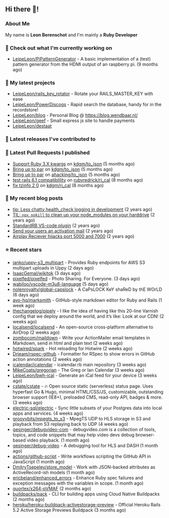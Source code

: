 ## Hi there 👋!

### About Me

My name is **Leon Berenschot** and I'm mainly a **Ruby Developer**
<br>

### 👷 Check out what I'm currently working on

- [LeipeLeon/PiPatternGenerator](https://github.com/LeipeLeon/PiPatternGenerator) - A basic implementation of a (test) pattern generator from the HDMI output of an raspberry pi. (9 months ago)

### 🌱 My latest projects

- [LeipeLeon/rails_key_rotator](https://github.com/LeipeLeon/rails_key_rotator) - Rotate your RAILS_MASTER_KEY with ease
- [LeipeLeon/PowerDiscogs](https://github.com/LeipeLeon/PowerDiscogs) - Rapid search the database, handy for in the recordstore!
- [LeipeLeon/blog](https://github.com/LeipeLeon/blog) - Personal Blog @ https://blog.wendbaar.nl/
- [LeipeLeon/geef](https://github.com/LeipeLeon/geef) - Small express js site to handle payments
- [LeipeLeon/destaat](https://github.com/LeipeLeon/destaat)

### 🔭 Latest releases I've contributed to


### 🔨 Latest Pull Requests I published

- [Support Ruby 3.X kwargs](https://github.com/kdgm/to_json/pull/3) on [kdgm/to_json](https://github.com/kdgm/to_json) (5 months ago)
- [Bring up to par](https://github.com/kdgm/to_json/pull/2) on [kdgm/to_json](https://github.com/kdgm/to_json) (5 months ago)
- [Bring up to par](https://github.com/ahacking/to_json/pull/8) on [ahacking/to_json](https://github.com/ahacking/to_json) (5 months ago)
- [test rails 6.1 compatiblility](https://github.com/rubyredrick/ri_cal/pull/24) on [rubyredrick/ri_cal](https://github.com/rubyredrick/ri_cal) (8 months ago)
- [fix tzinfo 2 0](https://github.com/kdgm/ri_cal/pull/4) on [kdgm/ri_cal](https://github.com/kdgm/ri_cal) (8 months ago)

### 📜 My recent blog posts

- [tip: Less chatty health_check logging in development](https://www.wendbaar.nl/posts/2023/07/tip_less_chatty_health_check_logging_in_development) (2 years ago)
- [TIL: `npx npkill` to clean up your node_modules on your harddrive](https://www.wendbaar.nl/posts/2023/03/til_npx_npkill_to_clean_up_your_node_modules_on_your_harddrive) (2 years ago)
- [StandardRB VS-code plugin](https://www.wendbaar.nl/posts/2023/02/standardrb_vscode_plugin) (2 years ago)
- [Send your users an activation mail](https://www.wendbaar.nl/posts/2023/02/send_your_users_an_activation_mail) (2 years ago)
- [Airplay Reciever hijacks port 5000 and 7000](https://www.wendbaar.nl/posts/2023/02/airplay_reciever_hijacks_port_5000_and_7000) (2 years ago)

### ⭐ Recent stars

- [janko/uppy-s3_multipart](https://github.com/janko/uppy-s3_multipart) - Provides Ruby endpoints for AWS S3 multipart uploads in Uppy (2 days ago)
- [IsaacGemal/wikitok](https://github.com/IsaacGemal/wikitok) (3 days ago)
- [pixelfed/pixelfed](https://github.com/pixelfed/pixelfed) - Photo Sharing. For Everyone. (3 days ago)
- [wabiloo/vscode-m3u8-language](https://github.com/wabiloo/vscode-m3u8-language) (5 days ago)
- [nolenroyalty/global-capslock](https://github.com/nolenroyalty/global-capslock) - A CaPsLOCK KeY shaReD by thE WOrLD (6 days ago)
- [avo-hq/marksmith](https://github.com/avo-hq/marksmith) - GitHub-style markdown editor for Ruby and Rails (1 week ago)
- [thechangelog/pipely](https://github.com/thechangelog/pipely) - I like the idea of having like this 20-line Varnish config that we deploy around the world, and it’s like: Look at our CDN! (2 weeks ago)
- [localsend/localsend](https://github.com/localsend/localsend) - An open-source cross-platform alternative to AirDrop (2 weeks ago)
- [zombocom/maildown](https://github.com/zombocom/maildown) - Write your ActionMailer email templates in Markdown, send in html and plain text (2 weeks ago)
- [hotwired/spark](https://github.com/hotwired/spark) - Hot reloading for Hotwire (2 weeks ago)
- [Drieam/rspec-github](https://github.com/Drieam/rspec-github) - Formatter for RSpec to show errors in GitHub action annotations (2 weeks ago)
- [icalendar/icalendar](https://github.com/icalendar/icalendar) - icalendar.rb main repository (3 weeks ago)
- [MikeCoats/gregorian](https://github.com/MikeCoats/gregorian) - The Greg or Ian Calendar (3 weeks ago)
- [LeipeLeon/bwh-ical](https://github.com/LeipeLeon/bwh-ical) - Generate an iCal feed for your device (3 weeks ago)
- [cstate/cstate](https://github.com/cstate/cstate) - 🔥 Open source static (serverless) status page. Uses hyperfast Go &amp; Hugo, minimal HTML/CSS/JS, customizable, outstanding browser support (IE8&#43;), preloaded CMS, read-only API, badges &amp; more. (3 weeks ago)
- [electric-sql/electric](https://github.com/electric-sql/electric) - Sync little subsets of your Postgres data into local apps and services. (4 weeks ago)
- [groovybits/mpegts_to_s3](https://github.com/groovybits/mpegts_to_s3) - MpegTS UDP to HLS storage in S3 and playback from S3 replaying back to UDP  (4 weeks ago)
- [gesinger/debugvideo-com](https://github.com/gesinger/debugvideo-com) - debugvideo.com is a collection of tools, topics, and code snippets that may help video devs debug browser-based video playback. (1 month ago)
- [gesinger/debug-video](https://github.com/gesinger/debug-video) - A debugging tool for HLS and DASH (1 month ago)
- [actions/github-script](https://github.com/actions/github-script) - Write workflows scripting the GitHub API in JavaScript (1 month ago)
- [DmitryTsepelev/store_model](https://github.com/DmitryTsepelev/store_model) - Work with JSON-backed attributes as ActiveRecord-ish models (1 month ago)
- [ericbeland/enhanced_errors](https://github.com/ericbeland/enhanced_errors) - Enhance Ruby spec failures and exception messages with the variables in scope. (1 month ago)
- [quortex/x264-pVMAF](https://github.com/quortex/x264-pVMAF) (2 months ago)
- [buildpacks/pack](https://github.com/buildpacks/pack) - CLI for building apps using Cloud Native Buildpacks (2 months ago)
- [heroku/heroku-buildpack-activestorage-preview](https://github.com/heroku/heroku-buildpack-activestorage-preview) - Official Heroku Rails 5.2 Active Storage Previews Buildpack (3 months ago)
